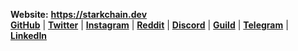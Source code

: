 **Website:** **https://starkchain.dev** \
[**GitHub**](https://github.com/StarkChain-dev) | [**Twitter**](https://twitter.com/stark_chain) | [**Instagram**](https://www.instagram.com/starkchain_dev/) | [**Reddit**](https://www.reddit.com/r/StarkChain/) | [**Discord**](https://discord.com/invite/Jvk6UQG9Ts) | [**Guild**](https://guild.xyz/starkchain) | [**Telegram**](https://t.me/StarkChainDev) | [**LinkedIn**](https://www.linkedin.com/showcase/stark-chain/)
